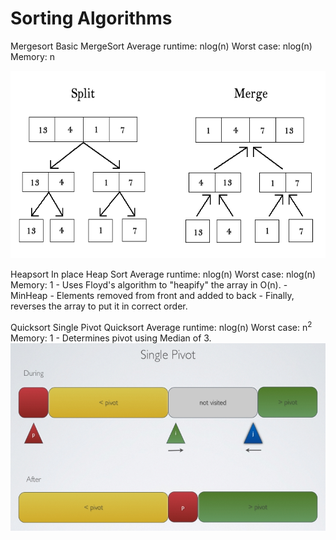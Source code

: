 # Sorting Algorithms
Mergesort
	Basic MergeSort
	Average runtime: nlog(n)
	Worst case:      nlog(n)
	Memory:			 n

<img src="https://raw.githubusercontent.com/wceriale/sorting/master/images/Mergesort.gif" width="550" height="300" />


Heapsort
	In place Heap Sort
	Average runtime: nlog(n)
	Worst case:      nlog(n)
	Memory:			 1
	- Uses Floyd's algorithm to "heapify" the array in O(n).
	- MinHeap - Elements removed from front and added to back
	- Finally, reverses the array to put it in correct order.



Quicksort
	Single Pivot Quicksort
	Average runtime: nlog(n)
	Worst case:      n<sup>2</sup>
	Memory:			 1
	- Determines pivot using Median of 3.
<img src="https://raw.githubusercontent.com/wceriale/sorting/master/images/Quicksort.png" width="550" height="300" />
